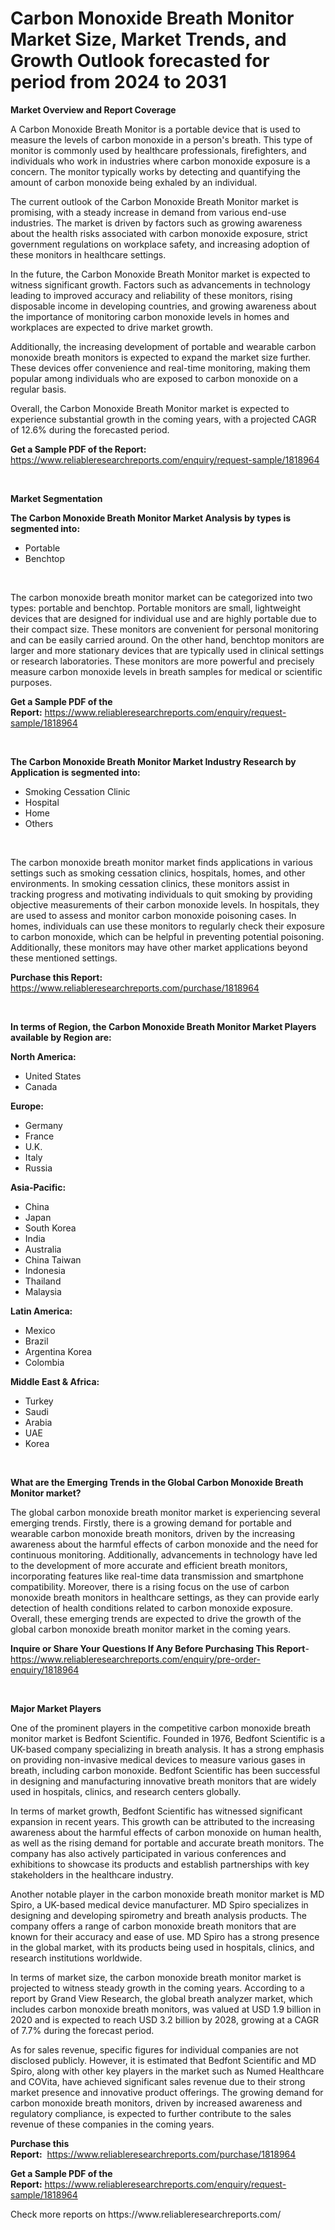 <p><h1>Carbon Monoxide Breath Monitor Market Size, Market Trends, and Growth Outlook forecasted for period from 2024 to 2031</h1></p><p><strong>Market Overview and Report Coverage</strong></p>
<p><p>A Carbon Monoxide Breath Monitor is a portable device that is used to measure the levels of carbon monoxide in a person's breath. This type of monitor is commonly used by healthcare professionals, firefighters, and individuals who work in industries where carbon monoxide exposure is a concern. The monitor typically works by detecting and quantifying the amount of carbon monoxide being exhaled by an individual.</p><p>The current outlook of the Carbon Monoxide Breath Monitor market is promising, with a steady increase in demand from various end-use industries. The market is driven by factors such as growing awareness about the health risks associated with carbon monoxide exposure, strict government regulations on workplace safety, and increasing adoption of these monitors in healthcare settings.</p><p>In the future, the Carbon Monoxide Breath Monitor market is expected to witness significant growth. Factors such as advancements in technology leading to improved accuracy and reliability of these monitors, rising disposable income in developing countries, and growing awareness about the importance of monitoring carbon monoxide levels in homes and workplaces are expected to drive market growth.</p><p>Additionally, the increasing development of portable and wearable carbon monoxide breath monitors is expected to expand the market size further. These devices offer convenience and real-time monitoring, making them popular among individuals who are exposed to carbon monoxide on a regular basis.</p><p>Overall, the Carbon Monoxide Breath Monitor market is expected to experience substantial growth in the coming years, with a projected CAGR of 12.6% during the forecasted period.</p></p>
<p><strong>Get a Sample PDF of the Report:</strong> <a href="https://www.reliableresearchreports.com/enquiry/request-sample/1818964">https://www.reliableresearchreports.com/enquiry/request-sample/1818964</a></p>
<p>&nbsp;</p>
<p><strong>Market Segmentation</strong></p>
<p><strong>The Carbon Monoxide Breath Monitor Market Analysis by types is segmented into:</strong></p>
<p><ul><li>Portable</li><li>Benchtop</li></ul></p>
<p>&nbsp;</p>
<p><p>The carbon monoxide breath monitor market can be categorized into two types: portable and benchtop. Portable monitors are small, lightweight devices that are designed for individual use and are highly portable due to their compact size. These monitors are convenient for personal monitoring and can be easily carried around. On the other hand, benchtop monitors are larger and more stationary devices that are typically used in clinical settings or research laboratories. These monitors are more powerful and precisely measure carbon monoxide levels in breath samples for medical or scientific purposes.</p></p>
<p><strong>Get a Sample PDF of the Report:</strong>&nbsp;<a href="https://www.reliableresearchreports.com/enquiry/request-sample/1818964">https://www.reliableresearchreports.com/enquiry/request-sample/1818964</a></p>
<p>&nbsp;</p>
<p><strong>The Carbon Monoxide Breath Monitor Market Industry Research by Application is segmented into:</strong></p>
<p><ul><li>Smoking Cessation Clinic</li><li>Hospital</li><li>Home</li><li>Others</li></ul></p>
<p>&nbsp;</p>
<p><p>The carbon monoxide breath monitor market finds applications in various settings such as smoking cessation clinics, hospitals, homes, and other environments. In smoking cessation clinics, these monitors assist in tracking progress and motivating individuals to quit smoking by providing objective measurements of their carbon monoxide levels. In hospitals, they are used to assess and monitor carbon monoxide poisoning cases. In homes, individuals can use these monitors to regularly check their exposure to carbon monoxide, which can be helpful in preventing potential poisoning. Additionally, these monitors may have other market applications beyond these mentioned settings.</p></p>
<p><strong>Purchase this Report:</strong>&nbsp; <a href="https://www.reliableresearchreports.com/purchase/1818964">https://www.reliableresearchreports.com/purchase/1818964</a></p>
<p>&nbsp;</p>
<p><strong>In terms of Region, the Carbon Monoxide Breath Monitor Market Players available by Region are:</strong></p>
<p>
    <p> <strong> North America: </strong>
        <ul>
            <li>United States</li>
            <li>Canada</li>
        </ul>
        </p> 
    <p> <strong> Europe: </strong>
        <ul>
            <li>Germany</li>
            <li>France</li>
            <li>U.K.</li>
            <li>Italy</li>
            <li>Russia</li>
        </ul>
        </p> 
    <p> <strong> Asia-Pacific: </strong>
        <ul>
            <li>China</li>
            <li>Japan</li>
            <li>South Korea</li>
            <li>India</li>
            <li>Australia</li>
            <li>China Taiwan</li>
            <li>Indonesia</li>
            <li>Thailand</li>
            <li>Malaysia</li>
        </ul>
        </p> 
    <p> <strong> Latin America: </strong>
        <ul>
            <li>Mexico</li>
            <li>Brazil</li>
            <li>Argentina Korea</li>
            <li>Colombia</li>
        </ul>
        </p> 
    <p> <strong> Middle East & Africa: </strong>
        <ul>
            <li>Turkey</li>
            <li>Saudi</li>
            <li>Arabia</li>
            <li>UAE</li>
            <li>Korea</li>
        </ul>
    </p>
    </p>
<p>&nbsp;</p>
<p><strong>What are the Emerging Trends in the Global Carbon Monoxide Breath Monitor market?</strong></p>
<p><p>The global carbon monoxide breath monitor market is experiencing several emerging trends. Firstly, there is a growing demand for portable and wearable carbon monoxide breath monitors, driven by the increasing awareness about the harmful effects of carbon monoxide and the need for continuous monitoring. Additionally, advancements in technology have led to the development of more accurate and efficient breath monitors, incorporating features like real-time data transmission and smartphone compatibility. Moreover, there is a rising focus on the use of carbon monoxide breath monitors in healthcare settings, as they can provide early detection of health conditions related to carbon monoxide exposure. Overall, these emerging trends are expected to drive the growth of the global carbon monoxide breath monitor market in the coming years.</p></p>
<p><strong>Inquire or Share Your Questions If Any Before Purchasing This Report</strong>- <a href="https://www.reliableresearchreports.com/enquiry/pre-order-enquiry/1818964">https://www.reliableresearchreports.com/enquiry/pre-order-enquiry/1818964</a></p>
<p>&nbsp;</p>
<p><strong>Major Market Players</strong></p>
<p><p>One of the prominent players in the competitive carbon monoxide breath monitor market is Bedfont Scientific. Founded in 1976, Bedfont Scientific is a UK-based company specializing in breath analysis. It has a strong emphasis on providing non-invasive medical devices to measure various gases in breath, including carbon monoxide. Bedfont Scientific has been successful in designing and manufacturing innovative breath monitors that are widely used in hospitals, clinics, and research centers globally.</p><p>In terms of market growth, Bedfont Scientific has witnessed significant expansion in recent years. This growth can be attributed to the increasing awareness about the harmful effects of carbon monoxide on human health, as well as the rising demand for portable and accurate breath monitors. The company has also actively participated in various conferences and exhibitions to showcase its products and establish partnerships with key stakeholders in the healthcare industry.</p><p>Another notable player in the carbon monoxide breath monitor market is MD Spiro, a UK-based medical device manufacturer. MD Spiro specializes in designing and developing spirometry and breath analysis products. The company offers a range of carbon monoxide breath monitors that are known for their accuracy and ease of use. MD Spiro has a strong presence in the global market, with its products being used in hospitals, clinics, and research institutions worldwide.</p><p>In terms of market size, the carbon monoxide breath monitor market is projected to witness steady growth in the coming years. According to a report by Grand View Research, the global breath analyzer market, which includes carbon monoxide breath monitors, was valued at USD 1.9 billion in 2020 and is expected to reach USD 3.2 billion by 2028, growing at a CAGR of 7.7% during the forecast period.</p><p>As for sales revenue, specific figures for individual companies are not disclosed publicly. However, it is estimated that Bedfont Scientific and MD Spiro, along with other key players in the market such as Numed Healthcare and COVita, have achieved significant sales revenue due to their strong market presence and innovative product offerings. The growing demand for carbon monoxide breath monitors, driven by increased awareness and regulatory compliance, is expected to further contribute to the sales revenue of these companies in the coming years.</p></p>
<p><strong>Purchase this Report:</strong>&nbsp;&nbsp;<a href="https://www.reliableresearchreports.com/purchase/1818964">https://www.reliableresearchreports.com/purchase/1818964</a></p>
<p></p>
<p><strong>Get a Sample PDF of the Report:</strong>&nbsp;<a href="https://www.reliableresearchreports.com/enquiry/request-sample/1818964">https://www.reliableresearchreports.com/enquiry/request-sample/1818964</a></p>
<p>Check more reports on https://www.reliableresearchreports.com/</p>